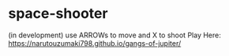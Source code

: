 # space-shooter
(in development) 
use ARROWs to move and X to shoot
Play Here: https://narutouzumaki798.github.io/gangs-of-jupiter/
